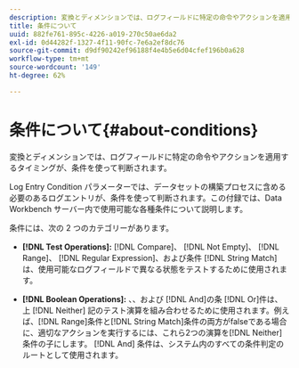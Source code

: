 ```yaml
---
description: 変換とディメンションでは、ログフィールドに特定の命令やアクションを適用するタイミングが、条件を使って判断されます。
title: 条件について
uuid: 882fe761-895c-4226-a019-270c50ae6da2
exl-id: 0d44282f-1327-4f11-90fc-7e6a2ef8dc76
source-git-commit: d9df90242ef96188f4e4b5e6d04cfef196b0a628
workflow-type: tm+mt
source-wordcount: '149'
ht-degree: 62%

---
```


# 条件について{#about-conditions}

変換とディメンションでは、ログフィールドに特定の命令やアクションを適用するタイミングが、条件を使って判断されます。

Log Entry Condition パラメーターでは、データセットの構築プロセスに含める必要のあるログエントリが、条件を使って判断されます。この付録では、Data Workbench サーバー内で使用可能な各種条件について説明します。

条件には、次の 2 つのカテゴリーがあります。

* **[!DNL Test Operations]:** [!DNL Compare]、 [!DNL Not Empty]、 [!DNL Range]、 [!DNL Regular Expression]、および条件 [!DNL String Match] は、使用可能なログフィールドで異なる状態をテストするために使用されます。

* **[!DNL Boolean Operations]:** 、、および [!DNL And]の条 [!DNL Or]件は、上 [!DNL Neither] 記のテスト演算を組み合わせるために使用されます。例えば、[!DNL Range]条件と[!DNL String Match]条件の両方がfalseである場合に、適切なアクションを実行するには、これら2つの演算を[!DNL Neither]条件の子にします。 [!DNL And] 条件は、システム内のすべての条件判定のルートとして使用されます。
